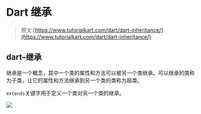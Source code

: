 # Dart 继承

> 原文:[https://www.tutorialkart.com/dart/dart-inheritance/](https://www.tutorialkart.com/dart/dart-inheritance/)

## dart–继承

继承是一个概念，其中一个类的属性和方法可以被另一个类继承。可以继承的类称为子类，让它的属性和方法继承到另一个类的类称为超类。

`extends`关键字用于定义一个类对另一个类的继承。

[![](../Images/925da31b32d6bc3827932f6c8afb11bb.png)](https://www.tutorialkart.com/)